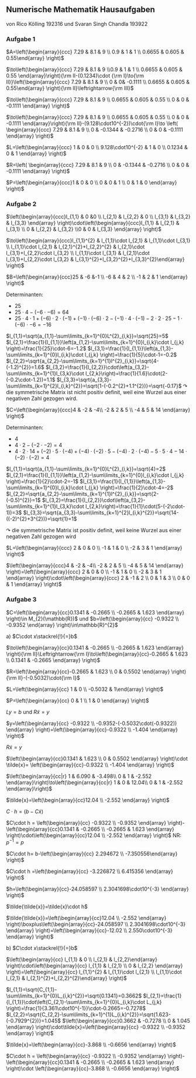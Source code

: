 ## Numerische Mathematik Hausaufgaben 
von Rico Kölling 192316 und Svaran Singh Chandla 193922

### Aufgabe 1


$A=\left(\begin{array}{ccc} 7.29 & 8.1 & 9 \\ 0.9 & 1 & 1 \\ 0.6655 & 0.605 & 0.55\end{array} \right)$


$\to\left(\begin{array}{ccc} 7.29 & 8.1 & 9 \\0.9 & 1 & 1 \\ 0.6655 & 0.605 & 0.55  \end{array}\right){\rm II-(0.1234)\cdot {\rm I}\to{\rm II}}\left(\begin{array}{ccc} 7.29 & 8.1 & 9 \\ 0 & 0& -0.1111 \\ 0.6655 & 0.605 & 0.55\end{array} \right){\rm II}\leftrightarrow{\rm III}$


$\to\left(\begin{array}{ccc} 7.29 & 8.1 & 9 \\ 0.6655 & 0.605 & 0.55 \\ 0 & 0 &  -0.1111 \end{array}  \right)$

$\to\left(\begin{array}{ccc} 7.29 & 8.1 & 9 \\ 0.6655 & 0.605 & 0.55 \\ 0 & 0 &  -0.1111 \end{array}\right){\rm II}-(9.128\cdot10^{-2})\cdot{\rm I}\to \left( \begin{array}{ccc} 7.29 & 8.1 & 9 \\ 0 & -0.1344 & -0.2716 \\ 0 & 0 & -0.1111 \end{array} \right)$

$L=\left(\begin{array}{ccc} 1 & 0 & 0 \\ 9.128\cdot10^{-2} & 1 & 0 \\ 0.1234 & 0 & 1 \end{array} \right)$


$R=\left( \begin{array}{ccc} 7.29 & 8.1 & 9 \\ 0 & -0.1344 & -0.2716 \\ 0 & 0 & -0.1111 \end{array} \right)$

$P=\left(\begin{array}{ccc}1 & 0 & 0 \\ 0 & 0 & 1 \\ 0 & 1 & 0 \end{array} \right)$

### Aufgabe 2
$\left(\begin{array}{ccc}l_{1,1} & 0 &0 \\ l_{2,1} & l_{2,2} & 0 \\ l_{3,1} & l_{3,2} & l_{3,3} \end{array} \right)\cdot\left(\begin{array}{ccc}l_{1,1} & l_{2,1} & l_{3,1} \\ 0 & l_{2,2} & l_{3,2} \\0 & 0 & l_{3,3} \end{array} \right)$

$\to\left(\begin{array}{ccc}l_{1,1}^{2} & l_{1,1}\cdot l_{2,1} & l_{1,1}\cdot l_{3,1} \\ l_{1,1}\cdot l_{2,1} & l_{2,1}^{2}+l_{2,2}^{2} & l_{2,1}\cdot l_{3,1}+l_{2,2}\cdot l_{3,2} \\ l_{1,1}\cdot l_{3,1} & l_{2,1}\cdot l_{3,1}+l_{2,2}\cdot l_{3,2} & l_{3,1}^{2}+l_{3,2}^{2}+l_{3,3}^{2}\end{array} \right)$


$B=\left(\begin{array}{ccc}25 & -6 &-1 \\ -6 & 4 & 2 \\ -1 & 2 & 1 \end{array} \right)$

Determinanten:
- $25$
- $25\cdot4-(-6\cdot-6)=64$
- $25\cdot4\cdot1+(-6)\cdot2\cdot(-1)+(-1)\cdot(-6)\cdot2-(-1)\cdot4\cdot(-1)-2\cdot2\cdot25-1\cdot(-6)\cdot-6=-16$

$l_{1,1}=\sqrt{a_{1,1}-\sum\limits_{k=1}^{0}L^{2}_{i,k}}=\sqrt{25}=5$
$l_{2,1}=\frac{1}{l_{1,1}}\left(a_{1,2}-\sum\limits_{k=1}^{0}l_{i,k}\cdot l_{j,k} \right)=\frac{1}{25}\cdot-6=-1.2$
$l_{3,1}=\frac{1}{l_{1,1}}\left(a_{1,3}-\sum\limits_{k=1}^{0}l_{i,k}\cdot l_{j,k} \right)=\frac{1}{5}\cdot-1=-0.2$
$l_{2,2}=\sqrt{a_{2,2}-\sum\limits_{k=1}^{1}l^{2}_{i,k}}=\sqrt{4-(-1.2)^{2}}=1.6$ 
$l_{3,2}=\frac{1}{l_{2,2}}\cdot\left(a_{3,2}-\sum\limits_{k=1}^{1}l_{3,k}\cdot l_{2,k}\right)=\frac{1}{1.6}\cdot(2-(-0.2\cdot-1.2))=1.1$
$l_{3,3}=\sqrt{a_{3,3}-\sum\limits_{k=1}^{2}l_{i,k}^{2}}=\sqrt{1-(-0.2^{2}+1.1^{2})}=\sqrt{-0.17}$
$\curvearrowright$ die symmetrische Matrix ist nicht positiv definit, weil eine Wurzel aus einer negativen Zahl gezogen wird. 

$C=\left(\begin{array}{ccc}4 & -2 & -4\\ -2 & 2 & 5 \\ -4 & 5 & 14 \end{array} \right)$

Determinanten:
- 4
- $4\cdot2-(-2\cdot-2)=4$
- $4\cdot2\cdot14+(−2)\cdot5\cdot(−4)+(−4)\cdot(−2)\cdot5−(−4)\cdot2\cdot(−4)−5\cdot5\cdot4−14\cdot(−2)\cdot(−2)=4$


$l_{1,1}=\sqrt{a_{1,1}-\sum\limits_{k=1}^{0}L^{2}_{i,k}}=\sqrt{4}=2$
$l_{2,1}=\frac{1}{l_{1,1}}\left(a_{1,2}-\sum\limits_{k=1}^{0}l_{i,k}\cdot l_{j,k} \right)=\frac{1}{2}\cdot-2=-1$
$l_{3,1}=\frac{1}{l_{1,1}}\left(a_{1,3}-\sum\limits_{k=1}^{0}l_{i,k}\cdot l_{j,k} \right)=\frac{1}{2}\cdot-4=-2$
$l_{2,2}=\sqrt{a_{2,2}-\sum\limits_{k=1}^{1}l^{2}_{i,k}}=\sqrt{2-(-0.5)^{2}}=1$ 
$l_{3,2}=\frac{1}{l_{2,2}}\cdot\left(a_{3,2}-\sum\limits_{k=1}^{1}l_{3,k}\cdot l_{2,k}\right)=\frac{1}{1}\cdot(5-(-2\cdot-1))=3$
$l_{3,3}=\sqrt{a_{3,3}-\sum\limits_{k=1}^{2}l_{i,k}^{2}}=\sqrt{14-((-2)^{2}+3^{2})}=\sqrt{1}=1$

$\curvearrowright$ die symmetrische Matrix ist positiv definit, weil keine Wurzel aus einer negativen Zahl gezogen wird

$L=\left(\begin{array}{ccc} 2 & 0 & 0 \\ -1 & 1 & 0 \\ -2 & 3 & 1 \end{array} \right)$

$\left(\begin{array}{ccc}4 & -2 & -4\\ -2 & 2 & 5 \\ -4 & 5 & 14 \end{array} \right)=\left(\begin{array}{ccc} 2 & 0 & 0 \\ -1 & 1 & 0 \\ -2 & 3 & 1 \end{array} \right)\cdot\left(\begin{array}{ccc} 2 & -1 & 2 \\ 0 & 1 & 3 \\ 0 & 0 & 1 \end{array} \right)$

### Aufgabe 3
$C=\left(\begin{array}{cc}0.1341 & -0.2665 \\ -0.2665 & 1.623 \end{array} \right)\in M_{2}(\mathbb{R})$ und $b=\left(\begin{array}{cc} -0.9322 \\ -0.9352 \end{array} \right)\in\mathbb{R}^{2}$

a) $C\cdot x\stackrel{!}{=}b$ 

$\to\left(\begin{array}{cc}0.1341 & -0.2665 \\ -0.2665 & 1.623 \end{array} \right){\rm II}\Leftrightarrow{\rm I}\to\left(\begin{array}{cc}-0.2665 & 1.623 \\ 0.1341 & -0.2665 \end{array} \right)$

$R=\left(\begin{array}{cc}-0.2665 & 1.623 \\ 0 & 0.5502 \end{array} \right){\rm II}-(-0.5032)\cdot{\rm I}$

$L=\left(\begin{array}{cc} 1 & 0 \\ -0.5032 & 1\end{array} \right)$

$P=\left(\begin{array}{cc} 0 & 1 \\ 1 & 0 \end{array} \right)$

$Ly=b$ und $R\tilde{x}=y$

$y=\left(\begin{array}{cc} -0.9322 \\ -0.9352-(-0.5032\cdot(-0.9322)) \end{array} \right)=\left(\begin{array}{cc}-0.9322 \\ -1.404 \end{array} \right)$

$R\tilde{x}=y$

$\left(\begin{array}{cc}0.1341 & 1.623 \\ 0 & 0.5502 \end{array} \right)\cdot \tilde{x}= \left(\begin{array}{cc}-0.9322 \\ -1.404 \end{array} \right)$

$\left(\begin{array}{cc|r} 1 & 6.090  & -3.498\\ 0 & 1  & -2.552 \end{array}\right)\to\left(\begin{array}{cc|r} 1 & 0  & 12.04\\ 0 & 1  & -2.552 \end{array}\right)$

$\tilde{x}=\left(\begin{array}{cc}12.04 \\ -2.552 \end{array} \right)$

$C\cdot h=(b-C\tilde{x})$

$C\cdot h = \left(\begin{array}{cc} -0.9322 \\ -0.9352 \end{array} \right)-\left(\begin{array}{cc}0.1341 & -0.2665 \\ -0.2665 & 1.623 \end{array} \right)\cdot\left(\begin{array}{cc}12.04 \\ -2.552 \end{array} \right)$  NR: $p^{-1}=p$

$C\cdot h= b-\left(\begin{array}{cc} 2.294672 \\ -7.350556\end{array} \right)$

$C\cdot h =\left(\begin{array}{cc} -3.226872 \\ 6.415356 \end{array} \right)$

$h=\left(\begin{array}{cc}-24.058597 \\ 2.3041698\cdot10^{-3} \end{array} \right)$

$\tilde{\tilde{x}}=\tilde{x}\cdot h$

$\tilde{\tilde{x}}=\left(\begin{array}{cc}12.04 \\ -2.552 \end{array} \right)\boxplus\left(\begin{array}{cc}-24.058597 \\ 2.3041698\cdot10^{-3} \end{array} \right)=\left(\begin{array}{cc}-12.02 \\ 2.550\cdot10^{-3} \end{array} \right)$

b) $C\cdot x\stackrel{!}{=}b$

$\left(\begin{array}{cc} l_{1,1} & 0 \\ l_{2,1} & l_{2,2}\end{array} \right)\cdot\left(\begin{array}{cc} l_{1,1} & l_{2,1} \\ 0 & l_{2,2} \end{array} \right)=\left(\begin{array}{cc} l_{1,1}^{2} & l_{1,1}\cdot l_{2,1} \\ l_{1,1}\cdot l_{2,1} & l_{2,1}^{2}+l_{2,2}^{2}\end{array} \right)$

$l_{1,1}=\sqrt{C_{1,1}-\sum\limits_{k=1}^{0}L_{i,k}^{2}}=\sqrt{0.1341}=0.3662$
$l_{2,1}=\frac{1}{l_{1,1}}\cdot\left(C_{2,1}-\sum\limits_{k=1}^{0}L_{i,k}\cdot L_{j,k} \right)=\frac{1}{3.361\cdot10^{-1}}\cdot-0.2665=-0.7278$
$l_{2,2}=\sqrt{C_{2,2}-\sum\limits_{k=1}^{1}L_{i,k}^{2}}=\sqrt{1.623-(-0.7929^{2})}=1.045$
$\left(\begin{array}{cc}0.3662 & -0.7278 \\ 0 & 1.045 \end{array} \right)\cdot\tilde{x}=\left(\begin{array}{cc} -0.9322 \\ -0.9352 \end{array} \right)$

$\tilde{x}=\left(\begin{array}{cc}-3.868 \\ -0.6656 \end{array} \right)$

$C\cdot h = \left(\begin{array}{cc} -0.9322 \\ -0.9352 \end{array} \right)- \left(\begin{array}{cc}0.1341 & -0.2665 \\ -0.2665 & 1.623 \end{array} \right)\cdot \left(\begin{array}{cc}-3.868 \\ -0.6656 \end{array} \right)$
